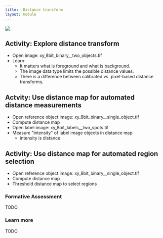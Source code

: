 ```yaml
---
title:  Distance transform
layout: module
---
```


<img src='https://g.gravizo.com/svg?
 digraph G {
        shift [fontcolor=white,color=white];
        "binary image" -> "distance transform" -> "distance map";
	"distance map" -> "values are distances";
}
'/>

## Activity: Explore distance transform

- Open image: xy_8bit_binary__two_objects.tif
- Learn:
	- It matters what is foreground and what is background.
	- The image data type limits the possible distance values.
	- There is a difference between calibrated vs. pixel-based distance transforms.


## Actvity: Use distance map for automated distance measurements

- Open reference object image: xy_8bit_binary__single_object.tif
- Compute distance map
- Open label image: xy_8bit_labels__two_spots.tif
- Measure "intensity" of label image objects in distance map
	- intensity is distance

## Activity: Use distance map for automated region selection

- Open reference object image: xy_8bit_binary__single_object.tif
- Compute distance map
- Threshold distance map to select regions

### Formative Assessment

TODO

### Learn more

TODO
